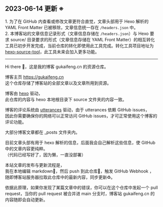 
## 2023-06-14 更新 ※
1\. 为了在 GitHub 内查看或修改文章更符合直觉，文章头部用于 Hexo 解析的 YAML Front Matter 已被移除，文章信息统一存在 `/headers.json` 中。  
2\. 本博客站的文章信息记录形式（文章信息存储在 `/headers.json`）与 Hexo 要求 source/ 目录要求的形式（文章信息存储在 YAML Front Matter）的相互转化工具已初步开发完成，当前仓库的转化即使用此工具完成。转化工具项目地址为 [hexo-source-tool](https://github.com/gukaifeng/hexo-source-tool-2023)，此工具未来会加入更多功能。  


---

Hi there 👋，这是我的博客 gukaifeng.cn 的资源仓库。

博客主页 https://gukaifeng.cn  
这个仓库存储了博客站的全部文章以及文章所用到资源。

博客由 [hexo](hexo.io) 驱动，  
此仓库的内容与 hexo 本地根目录下 source 文件夹的内容一致。

博客的评论系统由 [utterances](https://utteranc.es/) 驱动，由于 utterances 依赖 GitHub issues，  
因此你需要确保你的网络可以正常访问 GitHub issues，才可正常使用这个博客的评论功能。  

大部分博客文章都在 \_posts 文件夹内。

目前文章头部有用于 hexo 解析的信息，后面我会自己解析这些信息，使 GitHub 中的文章内容更纯粹。  
（代码已经写好了，因为懒，一直没部署）

<!-- 大部分博客文章都在 \_posts 文件夹内，对应的文章链接是 `https://gukaifeng.cn/posts/[文章名字]`，   -->
<!-- 文章名字就是 markdown 文件去掉后缀 `.md` 剩下的部分，直接用中文就好，空格用横线 `-` 替代。 -->



本站文章的发布与更新流程是，  
我在本地编辑 markdown📝，然后 push 到此仓库🏡，触发 GitHub Webhook ，  
随即博客站服务器拉取此仓库中的最新内容，同步更新♻️。

依据此原理，如果你发现了某篇文章中的错误，你可以在这个仓库中发起一个 pull request，当你的 pull request 被合并进 main 分支时，博客站 gukaifeng.cn 的内容随即会自动更新。
